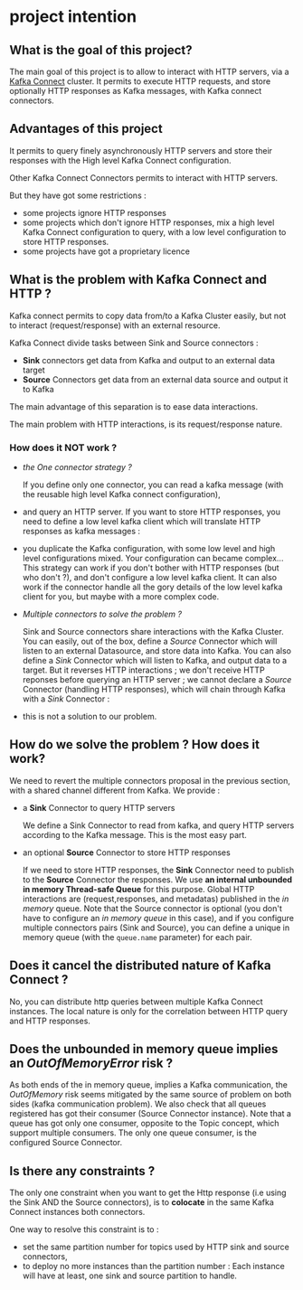 # project intention

## What is the goal of this project?

The main goal of this project is to allow to interact with HTTP servers, via a [Kafka Connect](https://docs.confluent.io/platform/current/connect/index.html)
cluster.
It permits to execute HTTP requests, and store optionally HTTP responses as Kafka messages, with Kafka connect connectors.

## Advantages of this project

It permits to query finely asynchronously HTTP servers and store their responses with the High level Kafka Connect configuration.

Other Kafka Connect Connectors permits to interact with HTTP servers.

But they have got some restrictions :

- some projects ignore HTTP responses
- some projects which don't ignore HTTP responses, mix a high level Kafka Connect configuration to query, with a low level configuration to store HTTP responses.
- some projects have got a proprietary licence


## What is the problem with Kafka Connect and HTTP ?

Kafka connect permits to copy data from/to a Kafka Cluster easily, but not to interact (request/response) with an external resource.

Kafka Connect divide tasks between Sink and
Source connectors :

- **Sink** connectors get data from Kafka and output to an external data target
- **Source** Connectors get data from an external data source and output it to Kafka

The main advantage of this separation is to ease data interactions.

The main problem with HTTP interactions, is its request/response nature.

### How does it NOT work ?

- *the One connector strategy ?*

  If you define only one connector, you can read a kafka message (with the reusable high level Kafka connect configuration),
- and query an HTTP server. If you want to store HTTP responses,
  you need to define a low level kafka client which will translate HTTP responses as kafka messages :
- you duplicate the Kafka configuration, with some low level and high level configurations mixed.
  Your configuration can became complex...
  This strategy can work if you don't bother with HTTP responses (but who don't ?), and don't configure a low level kafka client.
  It can also work if the connector handle all the gory details of the low level kafka client for you, but maybe with a more complex code.

- *Multiple connectors to solve the problem ?*

  Sink and Source connectors share interactions with the Kafka Cluster. You can easily, out of the box, define a *Source* Connector
  which will listen to an external Datasource, and store data into Kafka. You can also define a *Sink* Connector which
  will listen to Kafka, and output data to a target. But  it reverses HTTP interactions ; we don't receive HTTP reponses
  before querying an HTTP server ; we cannot declare a *Source* Connector (handling HTTP responses), which will chain through Kafka with a *Sink* Connector :
- this is not a solution to our problem.

## How do we solve the problem ? How does it work?

We need to revert the multiple connectors proposal in the previous section, with a shared channel different from Kafka. We provide :

- a **Sink** Connector to query HTTP servers

  We define a Sink Connector to read from kafka, and query HTTP servers according to the Kafka message. This is the most easy part.
- an optional **Source** Connector to store HTTP responses

  If we need to store HTTP responses, the **Sink** Connector need to publish to the **Source** Connector the responses.
  We use **an internal unbounded in memory Thread-safe Queue** for this purpose. Global HTTP interactions are (request,responses,
  and metadatas) published in the *in memory* queue. Note that the Source connector is optional (you don't have to configure an *in memory queue* in this case),
  and if you configure multiple connectors pairs (Sink and Source), you can define a unique in memory queue (with the `queue.name` parameter) for each pair.

## Does it cancel the distributed nature of Kafka Connect ?

No, you can distribute http queries between multiple Kafka Connect instances. The local nature is only for
the correlation between
HTTP query and HTTP responses.

## Does the unbounded in memory queue implies an *OutOfMemoryError* risk ?

As both ends of the in memory queue, implies a Kafka communication, the *OutOfMemory* risk seems mitigated
by the same source of problem on both sides (kafka communication problem).
We also check that all queues registered has got their consumer (Source Connector instance).
Note that a queue has got only one consumer, opposite to the Topic concept, which support multiple consumers.
The only one queue consumer, is the configured Source Connector.

## Is there any constraints ?

The only one constraint when you want to get the Http response (i.e using the Sink AND the Source connectors), is to
**colocate** in the same Kafka Connect instances both connectors.

One way to resolve this constraint is to :
- set the same partition number for topics used by HTTP sink and source connectors,
- to deploy no more instances than the partition number :
  Each instance will have at least, one sink and source partition to handle. 